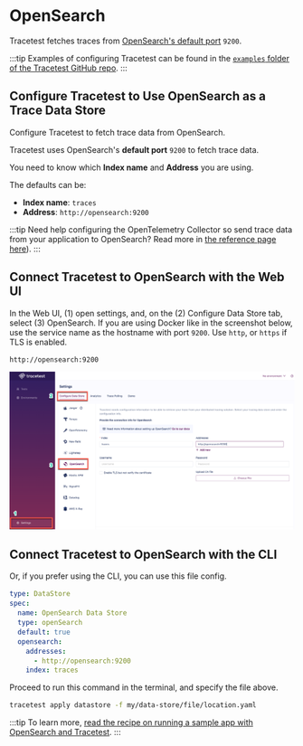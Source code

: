 # OpenSearch

Tracetest fetches traces from [OpenSearch's default port](https://logz.io/blog/opensearch-tutorial-installation-configuration/#:~:text=This%20is%20because%20OpenSearch%20runs,use%20port%205601%20by%20default.) `9200`.

:::tip
Examples of configuring Tracetest can be found in the [`examples` folder of the Tracetest GitHub repo](https://github.com/kubeshop/tracetest/tree/main/examples).
:::

## Configure Tracetest to Use OpenSearch as a Trace Data Store

Configure Tracetest to fetch trace data from OpenSearch.

Tracetest uses OpenSearch's **default port** `9200` to fetch trace data.

You need to know which **Index name** and **Address** you are using.

The defaults can be:

- **Index name**: `traces`
- **Address**: `http://opensearch:9200`

:::tip
Need help configuring the OpenTelemetry Collector so send trace data from your application to OpenSearch? Read more in [the reference page here](../opentelemetry-collector-configuration-file-reference)).
:::

## Connect Tracetest to OpenSearch with the Web UI

In the Web UI, (1) open settings, and, on the (2) Configure Data Store tab, select (3) OpenSearch. If you are using Docker like in the screenshot below, use the service name as the hostname with port `9200`. Use `http`, or `https` if TLS is enabled.

```
http://opensearch:9200
```

![OpenSearch](../img/opensearch-settings.png)

<!---![](https://res.cloudinary.com/djwdcmwdz/image/upload/v1674644099/Blogposts/Docs/screely-1674644094600_svcwp6.png)-->

## Connect Tracetest to OpenSearch with the CLI

Or, if you prefer using the CLI, you can use this file config.

```yaml
type: DataStore
spec:
  name: OpenSearch Data Store
  type: openSearch
  default: true
  opensearch:
    addresses:
      - http://opensearch:9200
    index: traces
```

Proceed to run this command in the terminal, and specify the file above.

```bash
tracetest apply datastore -f my/data-store/file/location.yaml
```

:::tip
To learn more, [read the recipe on running a sample app with OpenSearch and Tracetest](../../examples-tutorials/recipes/running-tracetest-with-opensearch.md).
:::
